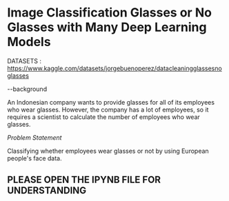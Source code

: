 # Image Classification Glasses or No Glasses with  Many Deep Learning Models

DATASETS : https://www.kaggle.com/datasets/jorgebuenoperez/datacleaningglassesnoglasses

--background

An Indonesian company wants to provide glasses for all of its employees who wear glasses. However, the company has a lot of employees, so it requires a scientist to calculate the number of employees who wear glasses.

*Problem Statement*

Classifying whether employees wear glasses or not by using European people's face data.

## PLEASE OPEN THE IPYNB FILE FOR UNDERSTANDING
